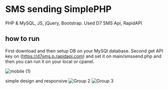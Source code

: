 # SMS sending SimplePHP
 PHP & MySQL, JS, jQuery, Bootstrap. Used D7 SMS Api, RapidAPI
## how to run
First download and then setup DB on your MySQl database.
Second get API key on (https://d7sms.p.rapidapi.com) and set it on main/smssend.php
and then you can run it on your local or cpanel.
 
 ![mobile (1)](https://user-images.githubusercontent.com/86986628/166074994-56cd723e-2b9f-4996-8a9f-d334292a2842.gif)

 simple design and responsive
![Group 2](https://user-images.githubusercontent.com/86986628/165855329-1211d2de-0d34-4c87-a257-e1d5a05d5470.png)
![Group 3](https://user-images.githubusercontent.com/86986628/165855341-e6bb571c-cceb-4b15-8ebb-5aadb783e9f3.png)
